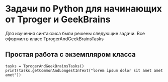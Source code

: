 # Задачи по Python для начинающих от Tproger и GeekBrains

Для изучения синтаксиса были решены следующие задачи.
Все оформил в класс TprogerAndGeekBrainsTasks



## Простая работа с экземпляром класса
```
tasks = TprogerAndGeekBrainsTasks()
print(tasks.getCommonAndLongestInText("lorem ipsum dolor sit amet amet amet"))

```
